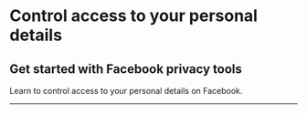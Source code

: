 # Control access to your personal details

## Get started with Facebook privacy tools

Learn to control access to your personal details on Facebook.

***